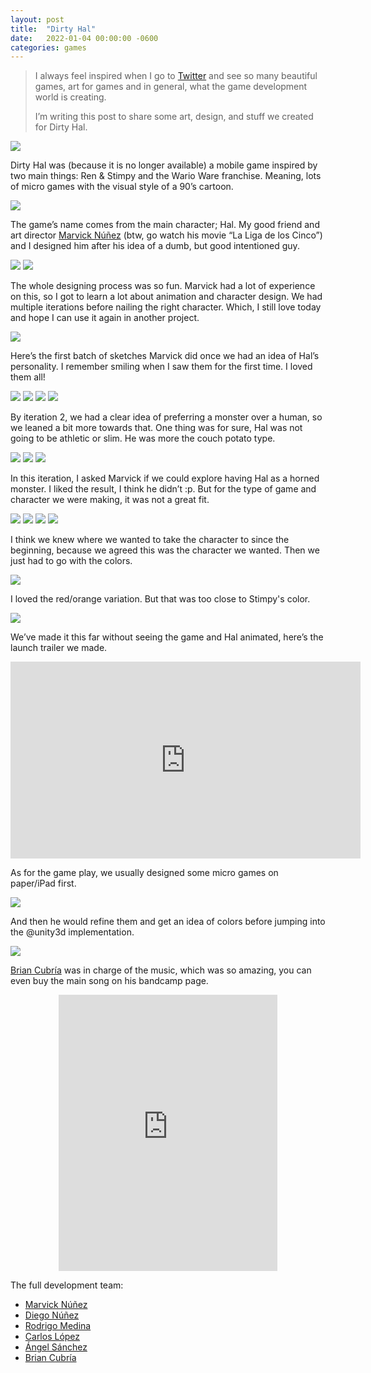 ```yaml
---
layout: post
title:  "Dirty Hal"
date:   2022-01-04 00:00:00 -0600
categories: games
---
```


> 
> I always feel inspired when I go to [Twitter](https://twitter.com/arturonereu/status/1264179932231540736?s=20) and see so many beautiful games, art for games 
> and in general, what the game development world is creating. 
> 
> I’m writing this post to share some art, design, and stuff we created for Dirty Hal.
> 


![](/_assets/hal/wallpaper.png)

Dirty Hal was (because it is no longer available) a mobile game inspired by two main things: Ren & Stimpy and the Wario Ware franchise. Meaning, lots of micro games with the visual style of a 90’s cartoon.

![](/_assets/hal/faces1.png)

The game’s name comes from the main character; Hal. My good friend and art director 
[Marvick Núñez](https://twitter.com/elMarvick) (btw, go watch his movie “La Liga de los Cinco”) and I designed him after his idea of a dumb, but good intentioned guy.

![](/_assets/hal/faces2.png)
![](/_assets/hal/faces3.png)

The whole designing process was so fun. Marvick had a lot of experience on this, so I got to learn a lot about animation and character design. We had multiple iterations before nailing the right character. Which, I still love today and hope I can use it again in another project.

![](/_assets/hal/turntable.png)

Here’s the first batch of sketches Marvick did once we had an idea of Hal’s personality. I remember smiling when I saw them for the first time. I loved them all!

![](/_assets/hal/sketchesv1_1.jpeg)
![](/_assets/hal/sketchesv1_2.jpeg)
![](/_assets/hal/sketchesv1_3.jpeg)
![](/_assets/hal/sketchesv1_4.jpeg)

By iteration 2, we had a clear idea of preferring a monster over a human, so we leaned a bit more towards that. One thing was for sure, Hal was not going to be athletic or slim. He was more the couch potato type.

![](/_assets/hal/sketchesv2_1.jpeg)
![](/_assets/hal/sketchesv2_2.jpeg)
![](/_assets/hal/sketchesv2_3.jpeg)

In this iteration, I asked Marvick if we could explore having Hal as a horned monster. I liked the result, I think he didn’t :p. But for the type of game and character we were making, it was not a great fit.

![](/_assets/hal/sketchesv3_1.jpeg)
![](/_assets/hal/sketchesv3_2.jpeg)
![](/_assets/hal/sketchesv3_3.jpeg)
![](/_assets/hal/sketchesv3_4.jpeg)

I think we knew where we wanted to take the character to since the beginning, because we agreed this was the character we wanted. Then we just had to go with the colors.

![](/_assets/hal/sketchesv4_1.jpeg)

I loved the red/orange variation. But that was too close to Stimpy's color.

![](/_assets/hal/sketchesv5_1.jpeg)

We’ve made it this far without seeing the game and Hal animated, here’s the launch trailer we made.

<p align="center">
<iframe width="560" height="315" src="https://www.youtube.com/embed/BS_Opvb_A84?controls=0" title="YouTube video player" frameborder="0" allow="accelerometer; autoplay; clipboard-write; encrypted-media; gyroscope; picture-in-picture" allowfullscreen></iframe>
</p>

As for the game play, we usually designed some micro games on paper/iPad first.

![](/_assets/hal/rough-minigames.gif)

And then he would refine them and get an idea of colors before jumping into the @unity3d implementation.

![](/_assets/hal/color-minigames.gif)

[Brian Cubría](https://twitter.com/BrianRoke) was in charge of the music, which was so amazing, you can even buy the main song on his bandcamp page.

<p align="center">
<iframe style="border: 0; width: 350px; height: 442px;" src="https://bandcamp.com/EmbeddedPlayer/track=730226615/size=large/bgcol=ffffff/linkcol=0687f5/tracklist=false/transparent=true/" seamless><a href="https://brianroke.bandcamp.com/track/dirty-hal">Dirty Hal by Brian Roke</a></iframe>
</p>

The full development team: 
<ul>
	<li> <a href="https://twitter.com/elMarvick"> Marvick Núñez</a></li>
	<li> <a href="https://twitter.com/diegonmtz"> Diego Núñez</a></li>
	<li> <a href="https://twitter.com/Rckdrgo"> Rodrigo Medina</a></li>
	<li> <a href="https://twitter.com/arsanchezq"> Carlos López</a></li>
	<li> <a href="https://twitter.com/donmetapod"> Ángel Sánchez</a></li>
	<li> <a href="https://twitter.com/BrianRoke"> Brian Cubría</a></li>
</ul>

